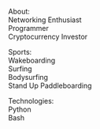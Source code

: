 About:\
Networking Enthusiast\
Programmer\
Cryptocurrency Investor

Sports:\
Wakeboarding\
Surfing\
Bodysurfing\
Stand Up Paddleboarding

Technologies:\
Python\
Bash
